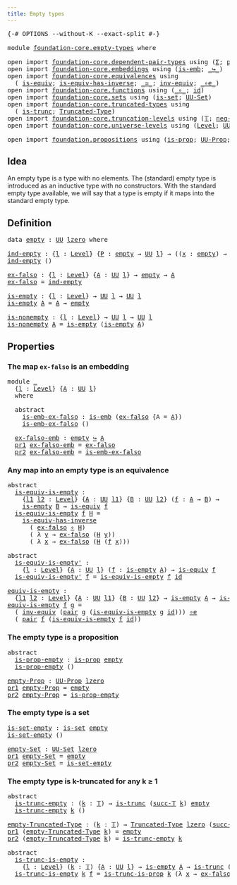 ```yaml
---
title: Empty types
---
```


<pre class="Agda"><a id="37" class="Symbol">{-#</a> <a id="41" class="Keyword">OPTIONS</a> <a id="49" class="Pragma">--without-K</a> <a id="61" class="Pragma">--exact-split</a> <a id="75" class="Symbol">#-}</a>

<a id="80" class="Keyword">module</a> <a id="87" href="foundation-core.empty-types.html" class="Module">foundation-core.empty-types</a> <a id="115" class="Keyword">where</a>

<a id="122" class="Keyword">open</a> <a id="127" class="Keyword">import</a> <a id="134" href="foundation-core.dependent-pair-types.html" class="Module">foundation-core.dependent-pair-types</a> <a id="171" class="Keyword">using</a> <a id="177" class="Symbol">(</a><a id="178" href="foundation-core.dependent-pair-types.html#515" class="Record">Σ</a><a id="179" class="Symbol">;</a> <a id="181" href="foundation-core.dependent-pair-types.html#588" class="InductiveConstructor">pair</a><a id="185" class="Symbol">;</a> <a id="187" href="foundation-core.dependent-pair-types.html#605" class="Field">pr1</a><a id="190" class="Symbol">;</a> <a id="192" href="foundation-core.dependent-pair-types.html#617" class="Field">pr2</a><a id="195" class="Symbol">)</a>
<a id="197" class="Keyword">open</a> <a id="202" class="Keyword">import</a> <a id="209" href="foundation-core.embeddings.html" class="Module">foundation-core.embeddings</a> <a id="236" class="Keyword">using</a> <a id="242" class="Symbol">(</a><a id="243" href="foundation-core.embeddings.html#992" class="Function">is-emb</a><a id="249" class="Symbol">;</a> <a id="251" href="foundation-core.embeddings.html#1074" class="Function Operator">_↪_</a><a id="254" class="Symbol">)</a>
<a id="256" class="Keyword">open</a> <a id="261" class="Keyword">import</a> <a id="268" href="foundation-core.equivalences.html" class="Module">foundation-core.equivalences</a> <a id="297" class="Keyword">using</a>
  <a id="305" class="Symbol">(</a> <a id="307" href="foundation-core.equivalences.html#1556" class="Function">is-equiv</a><a id="315" class="Symbol">;</a> <a id="317" href="foundation-core.equivalences.html#3013" class="Function">is-equiv-has-inverse</a><a id="337" class="Symbol">;</a> <a id="339" href="foundation-core.equivalences.html#1621" class="Function Operator">_≃_</a><a id="342" class="Symbol">;</a> <a id="344" href="foundation-core.equivalences.html#5721" class="Function">inv-equiv</a><a id="353" class="Symbol">;</a> <a id="355" href="foundation-core.equivalences.html#7869" class="Function Operator">_∘e_</a><a id="359" class="Symbol">)</a>
<a id="361" class="Keyword">open</a> <a id="366" class="Keyword">import</a> <a id="373" href="foundation-core.functions.html" class="Module">foundation-core.functions</a> <a id="399" class="Keyword">using</a> <a id="405" class="Symbol">(</a><a id="406" href="foundation-core.functions.html#420" class="Function Operator">_∘_</a><a id="409" class="Symbol">;</a> <a id="411" href="foundation-core.functions.html#322" class="Function">id</a><a id="413" class="Symbol">)</a>
<a id="415" class="Keyword">open</a> <a id="420" class="Keyword">import</a> <a id="427" href="foundation-core.sets.html" class="Module">foundation-core.sets</a> <a id="448" class="Keyword">using</a> <a id="454" class="Symbol">(</a><a id="455" href="foundation-core.sets.html#1113" class="Function">is-set</a><a id="461" class="Symbol">;</a> <a id="463" href="foundation-core.sets.html#1190" class="Function">UU-Set</a><a id="469" class="Symbol">)</a>
<a id="471" class="Keyword">open</a> <a id="476" class="Keyword">import</a> <a id="483" href="foundation-core.truncated-types.html" class="Module">foundation-core.truncated-types</a> <a id="515" class="Keyword">using</a>
  <a id="523" class="Symbol">(</a> <a id="525" href="foundation-core.truncated-types.html#1741" class="Function">is-trunc</a><a id="533" class="Symbol">;</a> <a id="535" href="foundation-core.truncated-types.html#2039" class="Function">Truncated-Type</a><a id="549" class="Symbol">)</a>
<a id="551" class="Keyword">open</a> <a id="556" class="Keyword">import</a> <a id="563" href="foundation-core.truncation-levels.html" class="Module">foundation-core.truncation-levels</a> <a id="597" class="Keyword">using</a> <a id="603" class="Symbol">(</a><a id="604" href="foundation-core.truncation-levels.html#395" class="Datatype">𝕋</a><a id="605" class="Symbol">;</a> <a id="607" href="foundation-core.truncation-levels.html#416" class="InductiveConstructor">neg-two-𝕋</a><a id="616" class="Symbol">;</a> <a id="618" href="foundation-core.truncation-levels.html#432" class="InductiveConstructor">succ-𝕋</a><a id="624" class="Symbol">)</a>
<a id="626" class="Keyword">open</a> <a id="631" class="Keyword">import</a> <a id="638" href="foundation-core.universe-levels.html" class="Module">foundation-core.universe-levels</a> <a id="670" class="Keyword">using</a> <a id="676" class="Symbol">(</a><a id="677" href="Agda.Primitive.html#597" class="Postulate">Level</a><a id="682" class="Symbol">;</a> <a id="684" href="foundation-core.universe-levels.html#235" class="Primitive">UU</a><a id="686" class="Symbol">;</a> <a id="688" href="Agda.Primitive.html#764" class="Primitive">lzero</a><a id="693" class="Symbol">)</a>

<a id="696" class="Keyword">open</a> <a id="701" class="Keyword">import</a> <a id="708" href="foundation.propositions.html" class="Module">foundation.propositions</a> <a id="732" class="Keyword">using</a> <a id="738" class="Symbol">(</a><a id="739" href="foundation-core.propositions.html#1309" class="Function">is-prop</a><a id="746" class="Symbol">;</a> <a id="748" href="foundation-core.propositions.html#1393" class="Function">UU-Prop</a><a id="755" class="Symbol">;</a> <a id="757" href="foundation.propositions.html#979" class="Function">is-trunc-is-prop</a><a id="773" class="Symbol">)</a>
</pre>
## Idea

An empty type is a type with no elements. The (standard) empty type is introduced as an inductive type with no constructors. With the standard empty type available, we will say that a type is empty if it maps into the standard empty type.

## Definition

<pre class="Agda"><a id="1052" class="Keyword">data</a> <a id="empty"></a><a id="1057" href="foundation-core.empty-types.html#1057" class="Datatype">empty</a> <a id="1063" class="Symbol">:</a> <a id="1065" href="foundation-core.universe-levels.html#235" class="Primitive">UU</a> <a id="1068" href="Agda.Primitive.html#764" class="Primitive">lzero</a> <a id="1074" class="Keyword">where</a>

<a id="ind-empty"></a><a id="1081" href="foundation-core.empty-types.html#1081" class="Function">ind-empty</a> <a id="1091" class="Symbol">:</a> <a id="1093" class="Symbol">{</a><a id="1094" href="foundation-core.empty-types.html#1094" class="Bound">l</a> <a id="1096" class="Symbol">:</a> <a id="1098" href="Agda.Primitive.html#597" class="Postulate">Level</a><a id="1103" class="Symbol">}</a> <a id="1105" class="Symbol">{</a><a id="1106" href="foundation-core.empty-types.html#1106" class="Bound">P</a> <a id="1108" class="Symbol">:</a> <a id="1110" href="foundation-core.empty-types.html#1057" class="Datatype">empty</a> <a id="1116" class="Symbol">→</a> <a id="1118" href="foundation-core.universe-levels.html#235" class="Primitive">UU</a> <a id="1121" href="foundation-core.empty-types.html#1094" class="Bound">l</a><a id="1122" class="Symbol">}</a> <a id="1124" class="Symbol">→</a> <a id="1126" class="Symbol">((</a><a id="1128" href="foundation-core.empty-types.html#1128" class="Bound">x</a> <a id="1130" class="Symbol">:</a> <a id="1132" href="foundation-core.empty-types.html#1057" class="Datatype">empty</a><a id="1137" class="Symbol">)</a> <a id="1139" class="Symbol">→</a> <a id="1141" href="foundation-core.empty-types.html#1106" class="Bound">P</a> <a id="1143" href="foundation-core.empty-types.html#1128" class="Bound">x</a><a id="1144" class="Symbol">)</a>
<a id="1146" href="foundation-core.empty-types.html#1081" class="Function">ind-empty</a> <a id="1156" class="Symbol">()</a>

<a id="ex-falso"></a><a id="1160" href="foundation-core.empty-types.html#1160" class="Function">ex-falso</a> <a id="1169" class="Symbol">:</a> <a id="1171" class="Symbol">{</a><a id="1172" href="foundation-core.empty-types.html#1172" class="Bound">l</a> <a id="1174" class="Symbol">:</a> <a id="1176" href="Agda.Primitive.html#597" class="Postulate">Level</a><a id="1181" class="Symbol">}</a> <a id="1183" class="Symbol">{</a><a id="1184" href="foundation-core.empty-types.html#1184" class="Bound">A</a> <a id="1186" class="Symbol">:</a> <a id="1188" href="foundation-core.universe-levels.html#235" class="Primitive">UU</a> <a id="1191" href="foundation-core.empty-types.html#1172" class="Bound">l</a><a id="1192" class="Symbol">}</a> <a id="1194" class="Symbol">→</a> <a id="1196" href="foundation-core.empty-types.html#1057" class="Datatype">empty</a> <a id="1202" class="Symbol">→</a> <a id="1204" href="foundation-core.empty-types.html#1184" class="Bound">A</a>
<a id="1206" href="foundation-core.empty-types.html#1160" class="Function">ex-falso</a> <a id="1215" class="Symbol">=</a> <a id="1217" href="foundation-core.empty-types.html#1081" class="Function">ind-empty</a>

<a id="is-empty"></a><a id="1228" href="foundation-core.empty-types.html#1228" class="Function">is-empty</a> <a id="1237" class="Symbol">:</a> <a id="1239" class="Symbol">{</a><a id="1240" href="foundation-core.empty-types.html#1240" class="Bound">l</a> <a id="1242" class="Symbol">:</a> <a id="1244" href="Agda.Primitive.html#597" class="Postulate">Level</a><a id="1249" class="Symbol">}</a> <a id="1251" class="Symbol">→</a> <a id="1253" href="foundation-core.universe-levels.html#235" class="Primitive">UU</a> <a id="1256" href="foundation-core.empty-types.html#1240" class="Bound">l</a> <a id="1258" class="Symbol">→</a> <a id="1260" href="foundation-core.universe-levels.html#235" class="Primitive">UU</a> <a id="1263" href="foundation-core.empty-types.html#1240" class="Bound">l</a>
<a id="1265" href="foundation-core.empty-types.html#1228" class="Function">is-empty</a> <a id="1274" href="foundation-core.empty-types.html#1274" class="Bound">A</a> <a id="1276" class="Symbol">=</a> <a id="1278" href="foundation-core.empty-types.html#1274" class="Bound">A</a> <a id="1280" class="Symbol">→</a> <a id="1282" href="foundation-core.empty-types.html#1057" class="Datatype">empty</a>

<a id="is-nonempty"></a><a id="1289" href="foundation-core.empty-types.html#1289" class="Function">is-nonempty</a> <a id="1301" class="Symbol">:</a> <a id="1303" class="Symbol">{</a><a id="1304" href="foundation-core.empty-types.html#1304" class="Bound">l</a> <a id="1306" class="Symbol">:</a> <a id="1308" href="Agda.Primitive.html#597" class="Postulate">Level</a><a id="1313" class="Symbol">}</a> <a id="1315" class="Symbol">→</a> <a id="1317" href="foundation-core.universe-levels.html#235" class="Primitive">UU</a> <a id="1320" href="foundation-core.empty-types.html#1304" class="Bound">l</a> <a id="1322" class="Symbol">→</a> <a id="1324" href="foundation-core.universe-levels.html#235" class="Primitive">UU</a> <a id="1327" href="foundation-core.empty-types.html#1304" class="Bound">l</a>
<a id="1329" href="foundation-core.empty-types.html#1289" class="Function">is-nonempty</a> <a id="1341" href="foundation-core.empty-types.html#1341" class="Bound">A</a> <a id="1343" class="Symbol">=</a> <a id="1345" href="foundation-core.empty-types.html#1228" class="Function">is-empty</a> <a id="1354" class="Symbol">(</a><a id="1355" href="foundation-core.empty-types.html#1228" class="Function">is-empty</a> <a id="1364" href="foundation-core.empty-types.html#1341" class="Bound">A</a><a id="1365" class="Symbol">)</a>
</pre>
## Properties

### The map `ex-falso` is an embedding

<pre class="Agda"><a id="1435" class="Keyword">module</a> <a id="1442" href="foundation-core.empty-types.html#1442" class="Module">_</a>
  <a id="1446" class="Symbol">{</a><a id="1447" href="foundation-core.empty-types.html#1447" class="Bound">l</a> <a id="1449" class="Symbol">:</a> <a id="1451" href="Agda.Primitive.html#597" class="Postulate">Level</a><a id="1456" class="Symbol">}</a> <a id="1458" class="Symbol">{</a><a id="1459" href="foundation-core.empty-types.html#1459" class="Bound">A</a> <a id="1461" class="Symbol">:</a> <a id="1463" href="foundation-core.universe-levels.html#235" class="Primitive">UU</a> <a id="1466" href="foundation-core.empty-types.html#1447" class="Bound">l</a><a id="1467" class="Symbol">}</a>
  <a id="1471" class="Keyword">where</a>
  
  <a id="1482" class="Keyword">abstract</a>
    <a id="1495" href="foundation-core.empty-types.html#1495" class="Function">is-emb-ex-falso</a> <a id="1511" class="Symbol">:</a> <a id="1513" href="foundation-core.embeddings.html#992" class="Function">is-emb</a> <a id="1520" class="Symbol">(</a><a id="1521" href="foundation-core.empty-types.html#1160" class="Function">ex-falso</a> <a id="1530" class="Symbol">{</a><a id="1531" class="Argument">A</a> <a id="1533" class="Symbol">=</a> <a id="1535" href="foundation-core.empty-types.html#1459" class="Bound">A</a><a id="1536" class="Symbol">})</a>
    <a id="1543" href="foundation-core.empty-types.html#1495" class="Function">is-emb-ex-falso</a> <a id="1559" class="Symbol">()</a>

  <a id="1565" href="foundation-core.empty-types.html#1565" class="Function">ex-falso-emb</a> <a id="1578" class="Symbol">:</a> <a id="1580" href="foundation-core.empty-types.html#1057" class="Datatype">empty</a> <a id="1586" href="foundation-core.embeddings.html#1074" class="Function Operator">↪</a> <a id="1588" href="foundation-core.empty-types.html#1459" class="Bound">A</a>
  <a id="1592" href="foundation-core.dependent-pair-types.html#605" class="Field">pr1</a> <a id="1596" href="foundation-core.empty-types.html#1565" class="Function">ex-falso-emb</a> <a id="1609" class="Symbol">=</a> <a id="1611" href="foundation-core.empty-types.html#1160" class="Function">ex-falso</a>
  <a id="1622" href="foundation-core.dependent-pair-types.html#617" class="Field">pr2</a> <a id="1626" href="foundation-core.empty-types.html#1565" class="Function">ex-falso-emb</a> <a id="1639" class="Symbol">=</a> <a id="1641" href="foundation-core.empty-types.html#1495" class="Function">is-emb-ex-falso</a>
</pre>
### Any map into an empty type is an equivalence

<pre class="Agda"><a id="1720" class="Keyword">abstract</a>
  <a id="is-equiv-is-empty"></a><a id="1731" href="foundation-core.empty-types.html#1731" class="Function">is-equiv-is-empty</a> <a id="1749" class="Symbol">:</a>
    <a id="1755" class="Symbol">{</a><a id="1756" href="foundation-core.empty-types.html#1756" class="Bound">l1</a> <a id="1759" href="foundation-core.empty-types.html#1759" class="Bound">l2</a> <a id="1762" class="Symbol">:</a> <a id="1764" href="Agda.Primitive.html#597" class="Postulate">Level</a><a id="1769" class="Symbol">}</a> <a id="1771" class="Symbol">{</a><a id="1772" href="foundation-core.empty-types.html#1772" class="Bound">A</a> <a id="1774" class="Symbol">:</a> <a id="1776" href="foundation-core.universe-levels.html#235" class="Primitive">UU</a> <a id="1779" href="foundation-core.empty-types.html#1756" class="Bound">l1</a><a id="1781" class="Symbol">}</a> <a id="1783" class="Symbol">{</a><a id="1784" href="foundation-core.empty-types.html#1784" class="Bound">B</a> <a id="1786" class="Symbol">:</a> <a id="1788" href="foundation-core.universe-levels.html#235" class="Primitive">UU</a> <a id="1791" href="foundation-core.empty-types.html#1759" class="Bound">l2</a><a id="1793" class="Symbol">}</a> <a id="1795" class="Symbol">(</a><a id="1796" href="foundation-core.empty-types.html#1796" class="Bound">f</a> <a id="1798" class="Symbol">:</a> <a id="1800" href="foundation-core.empty-types.html#1772" class="Bound">A</a> <a id="1802" class="Symbol">→</a> <a id="1804" href="foundation-core.empty-types.html#1784" class="Bound">B</a><a id="1805" class="Symbol">)</a> <a id="1807" class="Symbol">→</a>
    <a id="1813" href="foundation-core.empty-types.html#1228" class="Function">is-empty</a> <a id="1822" href="foundation-core.empty-types.html#1784" class="Bound">B</a> <a id="1824" class="Symbol">→</a> <a id="1826" href="foundation-core.equivalences.html#1556" class="Function">is-equiv</a> <a id="1835" href="foundation-core.empty-types.html#1796" class="Bound">f</a>
  <a id="1839" href="foundation-core.empty-types.html#1731" class="Function">is-equiv-is-empty</a> <a id="1857" href="foundation-core.empty-types.html#1857" class="Bound">f</a> <a id="1859" href="foundation-core.empty-types.html#1859" class="Bound">H</a> <a id="1861" class="Symbol">=</a>
    <a id="1867" href="foundation-core.equivalences.html#3013" class="Function">is-equiv-has-inverse</a>
      <a id="1894" class="Symbol">(</a> <a id="1896" href="foundation-core.empty-types.html#1160" class="Function">ex-falso</a> <a id="1905" href="foundation-core.functions.html#420" class="Function Operator">∘</a> <a id="1907" href="foundation-core.empty-types.html#1859" class="Bound">H</a><a id="1908" class="Symbol">)</a>
      <a id="1916" class="Symbol">(</a> <a id="1918" class="Symbol">λ</a> <a id="1920" href="foundation-core.empty-types.html#1920" class="Bound">y</a> <a id="1922" class="Symbol">→</a> <a id="1924" href="foundation-core.empty-types.html#1160" class="Function">ex-falso</a> <a id="1933" class="Symbol">(</a><a id="1934" href="foundation-core.empty-types.html#1859" class="Bound">H</a> <a id="1936" href="foundation-core.empty-types.html#1920" class="Bound">y</a><a id="1937" class="Symbol">))</a>
      <a id="1946" class="Symbol">(</a> <a id="1948" class="Symbol">λ</a> <a id="1950" href="foundation-core.empty-types.html#1950" class="Bound">x</a> <a id="1952" class="Symbol">→</a> <a id="1954" href="foundation-core.empty-types.html#1160" class="Function">ex-falso</a> <a id="1963" class="Symbol">(</a><a id="1964" href="foundation-core.empty-types.html#1859" class="Bound">H</a> <a id="1966" class="Symbol">(</a><a id="1967" href="foundation-core.empty-types.html#1857" class="Bound">f</a> <a id="1969" href="foundation-core.empty-types.html#1950" class="Bound">x</a><a id="1970" class="Symbol">)))</a>

<a id="1975" class="Keyword">abstract</a>
  <a id="is-equiv-is-empty&#39;"></a><a id="1986" href="foundation-core.empty-types.html#1986" class="Function">is-equiv-is-empty&#39;</a> <a id="2005" class="Symbol">:</a>
    <a id="2011" class="Symbol">{</a><a id="2012" href="foundation-core.empty-types.html#2012" class="Bound">l</a> <a id="2014" class="Symbol">:</a> <a id="2016" href="Agda.Primitive.html#597" class="Postulate">Level</a><a id="2021" class="Symbol">}</a> <a id="2023" class="Symbol">{</a><a id="2024" href="foundation-core.empty-types.html#2024" class="Bound">A</a> <a id="2026" class="Symbol">:</a> <a id="2028" href="foundation-core.universe-levels.html#235" class="Primitive">UU</a> <a id="2031" href="foundation-core.empty-types.html#2012" class="Bound">l</a><a id="2032" class="Symbol">}</a> <a id="2034" class="Symbol">(</a><a id="2035" href="foundation-core.empty-types.html#2035" class="Bound">f</a> <a id="2037" class="Symbol">:</a> <a id="2039" href="foundation-core.empty-types.html#1228" class="Function">is-empty</a> <a id="2048" href="foundation-core.empty-types.html#2024" class="Bound">A</a><a id="2049" class="Symbol">)</a> <a id="2051" class="Symbol">→</a> <a id="2053" href="foundation-core.equivalences.html#1556" class="Function">is-equiv</a> <a id="2062" href="foundation-core.empty-types.html#2035" class="Bound">f</a>
  <a id="2066" href="foundation-core.empty-types.html#1986" class="Function">is-equiv-is-empty&#39;</a> <a id="2085" href="foundation-core.empty-types.html#2085" class="Bound">f</a> <a id="2087" class="Symbol">=</a> <a id="2089" href="foundation-core.empty-types.html#1731" class="Function">is-equiv-is-empty</a> <a id="2107" href="foundation-core.empty-types.html#2085" class="Bound">f</a> <a id="2109" href="foundation-core.functions.html#322" class="Function">id</a>

<a id="equiv-is-empty"></a><a id="2113" href="foundation-core.empty-types.html#2113" class="Function">equiv-is-empty</a> <a id="2128" class="Symbol">:</a>
  <a id="2132" class="Symbol">{</a><a id="2133" href="foundation-core.empty-types.html#2133" class="Bound">l1</a> <a id="2136" href="foundation-core.empty-types.html#2136" class="Bound">l2</a> <a id="2139" class="Symbol">:</a> <a id="2141" href="Agda.Primitive.html#597" class="Postulate">Level</a><a id="2146" class="Symbol">}</a> <a id="2148" class="Symbol">{</a><a id="2149" href="foundation-core.empty-types.html#2149" class="Bound">A</a> <a id="2151" class="Symbol">:</a> <a id="2153" href="foundation-core.universe-levels.html#235" class="Primitive">UU</a> <a id="2156" href="foundation-core.empty-types.html#2133" class="Bound">l1</a><a id="2158" class="Symbol">}</a> <a id="2160" class="Symbol">{</a><a id="2161" href="foundation-core.empty-types.html#2161" class="Bound">B</a> <a id="2163" class="Symbol">:</a> <a id="2165" href="foundation-core.universe-levels.html#235" class="Primitive">UU</a> <a id="2168" href="foundation-core.empty-types.html#2136" class="Bound">l2</a><a id="2170" class="Symbol">}</a> <a id="2172" class="Symbol">→</a> <a id="2174" href="foundation-core.empty-types.html#1228" class="Function">is-empty</a> <a id="2183" href="foundation-core.empty-types.html#2149" class="Bound">A</a> <a id="2185" class="Symbol">→</a> <a id="2187" href="foundation-core.empty-types.html#1228" class="Function">is-empty</a> <a id="2196" href="foundation-core.empty-types.html#2161" class="Bound">B</a> <a id="2198" class="Symbol">→</a> <a id="2200" href="foundation-core.empty-types.html#2149" class="Bound">A</a> <a id="2202" href="foundation-core.equivalences.html#1621" class="Function Operator">≃</a> <a id="2204" href="foundation-core.empty-types.html#2161" class="Bound">B</a>
<a id="2206" href="foundation-core.empty-types.html#2113" class="Function">equiv-is-empty</a> <a id="2221" href="foundation-core.empty-types.html#2221" class="Bound">f</a> <a id="2223" href="foundation-core.empty-types.html#2223" class="Bound">g</a> <a id="2225" class="Symbol">=</a>
  <a id="2229" class="Symbol">(</a> <a id="2231" href="foundation-core.equivalences.html#5721" class="Function">inv-equiv</a> <a id="2241" class="Symbol">(</a><a id="2242" href="foundation-core.dependent-pair-types.html#588" class="InductiveConstructor">pair</a> <a id="2247" href="foundation-core.empty-types.html#2223" class="Bound">g</a> <a id="2249" class="Symbol">(</a><a id="2250" href="foundation-core.empty-types.html#1731" class="Function">is-equiv-is-empty</a> <a id="2268" href="foundation-core.empty-types.html#2223" class="Bound">g</a> <a id="2270" href="foundation-core.functions.html#322" class="Function">id</a><a id="2272" class="Symbol">)))</a> <a id="2276" href="foundation-core.equivalences.html#7869" class="Function Operator">∘e</a>
  <a id="2281" class="Symbol">(</a> <a id="2283" href="foundation-core.dependent-pair-types.html#588" class="InductiveConstructor">pair</a> <a id="2288" href="foundation-core.empty-types.html#2221" class="Bound">f</a> <a id="2290" class="Symbol">(</a><a id="2291" href="foundation-core.empty-types.html#1731" class="Function">is-equiv-is-empty</a> <a id="2309" href="foundation-core.empty-types.html#2221" class="Bound">f</a> <a id="2311" href="foundation-core.functions.html#322" class="Function">id</a><a id="2313" class="Symbol">))</a>
</pre>
### The empty type is a proposition

<pre class="Agda"><a id="2366" class="Keyword">abstract</a>
  <a id="is-prop-empty"></a><a id="2377" href="foundation-core.empty-types.html#2377" class="Function">is-prop-empty</a> <a id="2391" class="Symbol">:</a> <a id="2393" href="foundation-core.propositions.html#1309" class="Function">is-prop</a> <a id="2401" href="foundation-core.empty-types.html#1057" class="Datatype">empty</a>
  <a id="2409" href="foundation-core.empty-types.html#2377" class="Function">is-prop-empty</a> <a id="2423" class="Symbol">()</a>

<a id="empty-Prop"></a><a id="2427" href="foundation-core.empty-types.html#2427" class="Function">empty-Prop</a> <a id="2438" class="Symbol">:</a> <a id="2440" href="foundation-core.propositions.html#1393" class="Function">UU-Prop</a> <a id="2448" href="Agda.Primitive.html#764" class="Primitive">lzero</a>
<a id="2454" href="foundation-core.dependent-pair-types.html#605" class="Field">pr1</a> <a id="2458" href="foundation-core.empty-types.html#2427" class="Function">empty-Prop</a> <a id="2469" class="Symbol">=</a> <a id="2471" href="foundation-core.empty-types.html#1057" class="Datatype">empty</a>
<a id="2477" href="foundation-core.dependent-pair-types.html#617" class="Field">pr2</a> <a id="2481" href="foundation-core.empty-types.html#2427" class="Function">empty-Prop</a> <a id="2492" class="Symbol">=</a> <a id="2494" href="foundation-core.empty-types.html#2377" class="Function">is-prop-empty</a>
</pre>
### The empty type is a set

<pre class="Agda"><a id="is-set-empty"></a><a id="2550" href="foundation-core.empty-types.html#2550" class="Function">is-set-empty</a> <a id="2563" class="Symbol">:</a> <a id="2565" href="foundation-core.sets.html#1113" class="Function">is-set</a> <a id="2572" href="foundation-core.empty-types.html#1057" class="Datatype">empty</a>
<a id="2578" href="foundation-core.empty-types.html#2550" class="Function">is-set-empty</a> <a id="2591" class="Symbol">()</a>

<a id="empty-Set"></a><a id="2595" href="foundation-core.empty-types.html#2595" class="Function">empty-Set</a> <a id="2605" class="Symbol">:</a> <a id="2607" href="foundation-core.sets.html#1190" class="Function">UU-Set</a> <a id="2614" href="Agda.Primitive.html#764" class="Primitive">lzero</a>
<a id="2620" href="foundation-core.dependent-pair-types.html#605" class="Field">pr1</a> <a id="2624" href="foundation-core.empty-types.html#2595" class="Function">empty-Set</a> <a id="2634" class="Symbol">=</a> <a id="2636" href="foundation-core.empty-types.html#1057" class="Datatype">empty</a>
<a id="2642" href="foundation-core.dependent-pair-types.html#617" class="Field">pr2</a> <a id="2646" href="foundation-core.empty-types.html#2595" class="Function">empty-Set</a> <a id="2656" class="Symbol">=</a> <a id="2658" href="foundation-core.empty-types.html#2550" class="Function">is-set-empty</a>
</pre>
### The empty type is k-truncated for any k ≥ 1

<pre class="Agda"><a id="2733" class="Keyword">abstract</a>
  <a id="is-trunc-empty"></a><a id="2744" href="foundation-core.empty-types.html#2744" class="Function">is-trunc-empty</a> <a id="2759" class="Symbol">:</a> <a id="2761" class="Symbol">(</a><a id="2762" href="foundation-core.empty-types.html#2762" class="Bound">k</a> <a id="2764" class="Symbol">:</a> <a id="2766" href="foundation-core.truncation-levels.html#395" class="Datatype">𝕋</a><a id="2767" class="Symbol">)</a> <a id="2769" class="Symbol">→</a> <a id="2771" href="foundation-core.truncated-types.html#1741" class="Function">is-trunc</a> <a id="2780" class="Symbol">(</a><a id="2781" href="foundation-core.truncation-levels.html#432" class="InductiveConstructor">succ-𝕋</a> <a id="2788" href="foundation-core.empty-types.html#2762" class="Bound">k</a><a id="2789" class="Symbol">)</a> <a id="2791" href="foundation-core.empty-types.html#1057" class="Datatype">empty</a>
  <a id="2799" href="foundation-core.empty-types.html#2744" class="Function">is-trunc-empty</a> <a id="2814" href="foundation-core.empty-types.html#2814" class="Bound">k</a> <a id="2816" class="Symbol">()</a>

<a id="empty-Truncated-Type"></a><a id="2820" href="foundation-core.empty-types.html#2820" class="Function">empty-Truncated-Type</a> <a id="2841" class="Symbol">:</a> <a id="2843" class="Symbol">(</a><a id="2844" href="foundation-core.empty-types.html#2844" class="Bound">k</a> <a id="2846" class="Symbol">:</a> <a id="2848" href="foundation-core.truncation-levels.html#395" class="Datatype">𝕋</a><a id="2849" class="Symbol">)</a> <a id="2851" class="Symbol">→</a> <a id="2853" href="foundation-core.truncated-types.html#2039" class="Function">Truncated-Type</a> <a id="2868" href="Agda.Primitive.html#764" class="Primitive">lzero</a> <a id="2874" class="Symbol">(</a><a id="2875" href="foundation-core.truncation-levels.html#432" class="InductiveConstructor">succ-𝕋</a> <a id="2882" href="foundation-core.empty-types.html#2844" class="Bound">k</a><a id="2883" class="Symbol">)</a>
<a id="2885" href="foundation-core.dependent-pair-types.html#605" class="Field">pr1</a> <a id="2889" class="Symbol">(</a><a id="2890" href="foundation-core.empty-types.html#2820" class="Function">empty-Truncated-Type</a> <a id="2911" href="foundation-core.empty-types.html#2911" class="Bound">k</a><a id="2912" class="Symbol">)</a> <a id="2914" class="Symbol">=</a> <a id="2916" href="foundation-core.empty-types.html#1057" class="Datatype">empty</a>
<a id="2922" href="foundation-core.dependent-pair-types.html#617" class="Field">pr2</a> <a id="2926" class="Symbol">(</a><a id="2927" href="foundation-core.empty-types.html#2820" class="Function">empty-Truncated-Type</a> <a id="2948" href="foundation-core.empty-types.html#2948" class="Bound">k</a><a id="2949" class="Symbol">)</a> <a id="2951" class="Symbol">=</a> <a id="2953" href="foundation-core.empty-types.html#2744" class="Function">is-trunc-empty</a> <a id="2968" href="foundation-core.empty-types.html#2948" class="Bound">k</a>

<a id="2971" class="Keyword">abstract</a>
  <a id="is-trunc-is-empty"></a><a id="2982" href="foundation-core.empty-types.html#2982" class="Function">is-trunc-is-empty</a> <a id="3000" class="Symbol">:</a>
    <a id="3006" class="Symbol">{</a><a id="3007" href="foundation-core.empty-types.html#3007" class="Bound">l</a> <a id="3009" class="Symbol">:</a> <a id="3011" href="Agda.Primitive.html#597" class="Postulate">Level</a><a id="3016" class="Symbol">}</a> <a id="3018" class="Symbol">(</a><a id="3019" href="foundation-core.empty-types.html#3019" class="Bound">k</a> <a id="3021" class="Symbol">:</a> <a id="3023" href="foundation-core.truncation-levels.html#395" class="Datatype">𝕋</a><a id="3024" class="Symbol">)</a> <a id="3026" class="Symbol">{</a><a id="3027" href="foundation-core.empty-types.html#3027" class="Bound">A</a> <a id="3029" class="Symbol">:</a> <a id="3031" href="foundation-core.universe-levels.html#235" class="Primitive">UU</a> <a id="3034" href="foundation-core.empty-types.html#3007" class="Bound">l</a><a id="3035" class="Symbol">}</a> <a id="3037" class="Symbol">→</a> <a id="3039" href="foundation-core.empty-types.html#1228" class="Function">is-empty</a> <a id="3048" href="foundation-core.empty-types.html#3027" class="Bound">A</a> <a id="3050" class="Symbol">→</a> <a id="3052" href="foundation-core.truncated-types.html#1741" class="Function">is-trunc</a> <a id="3061" class="Symbol">(</a><a id="3062" href="foundation-core.truncation-levels.html#432" class="InductiveConstructor">succ-𝕋</a> <a id="3069" href="foundation-core.empty-types.html#3019" class="Bound">k</a><a id="3070" class="Symbol">)</a> <a id="3072" href="foundation-core.empty-types.html#3027" class="Bound">A</a>
  <a id="3076" href="foundation-core.empty-types.html#2982" class="Function">is-trunc-is-empty</a> <a id="3094" href="foundation-core.empty-types.html#3094" class="Bound">k</a> <a id="3096" href="foundation-core.empty-types.html#3096" class="Bound">f</a> <a id="3098" class="Symbol">=</a> <a id="3100" href="foundation.propositions.html#979" class="Function">is-trunc-is-prop</a> <a id="3117" href="foundation-core.empty-types.html#3094" class="Bound">k</a> <a id="3119" class="Symbol">(λ</a> <a id="3122" href="foundation-core.empty-types.html#3122" class="Bound">x</a> <a id="3124" class="Symbol">→</a> <a id="3126" href="foundation-core.empty-types.html#1160" class="Function">ex-falso</a> <a id="3135" class="Symbol">(</a><a id="3136" href="foundation-core.empty-types.html#3096" class="Bound">f</a> <a id="3138" href="foundation-core.empty-types.html#3122" class="Bound">x</a><a id="3139" class="Symbol">))</a>
</pre>